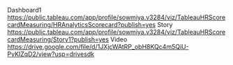 Dashboard1 https://public.tableau.com/app/profile/sowmiya.v3284/viz/TableauHRScorecardMeasuring/HRAnalyticsScorecard?publish=yes
Story https://public.tableau.com/app/profile/sowmiya.v3284/viz/TableauHRScorecardMeasuring/Story1?publish=yes
Video https://drive.google.com/file/d/1JXjcWAtRP_obH8KQc4m5QiU-PvKIZqD2/view?usp=drivesdk
